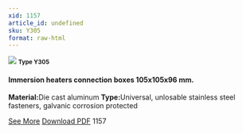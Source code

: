 ```yaml
---
xid: 1157
article_id: undefined
sku: Y305
format: raw-html
---
```

 <img src="./1157/Y305.jpg" class="card-imgs mb-2">
 <small class="text-grey mb-2"><b>Type Y305</b> </small>
 <h4>Immersion heaters connection boxes 105x105x96 mm.</h4>
 <p><b>Material:</b>Die cast aluminum
 <b>Type:</b>Universal, unlosable stainless steel fasteners, galvanic corrosion protected</p>
 <div class="btns">
 <a href="../en/immersion-heaters-type-y305.html" class="btn-red">See More</a>
 <a href="../en/pdf/2-133-135Immersion heaters connection boxes aluminium 105x105x9620130606.pdf " target="_blank" class="btn-red">Download PDF</a>
 <!-- <a href="http://www.ultimheat.com/cat2.html" class="access-link" target="_blank"> Access full catalogue <i class="fa fa-external-link" aria-hidden="true"></i> </a> -->
 <span class="number-btn">1157</span>
 </div>
 